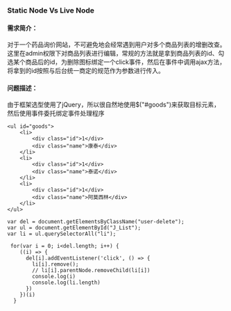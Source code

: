### Static Node  Vs Live Node

#### 需求简介：

对于一个药品询价网站，不可避免地会经常遇到用户对多个商品列表的增删改查。这里在admin权限下对商品列表进行编辑，常规的方法就是拿到商品列表的id、勾选某个商品后的id，为删除图标绑定一个click事件，然后在事件中调用ajax方法，将拿到的id按照与后台统一商定的规范作为参数进行传入。

#### 问题描述：

由于框架选型使用了jQuery，所以很自然地使用$("#goods")来获取目标元素，然后使用事件委托绑定事件处理程序
````
<ul id="goods">
    <li>
        <div class="id">1</div>
        <div class="name">康泰</div>
    </li>
    <li>
        <div class="id">1</div>
        <div class="name">泰诺</div>
    </li>
    <li>
        <div class="id">1</div>
        <div class="name">阿莫西林</div>
    </li>
</ul>

var del = document.getElementsByClassName("user-delete");
var ul = document.getElementById("J_List");
var li = ul.querySelectorAll("li");

 for(var i = 0; i<del.length; i++) {
    ((i) => {
      del[i].addEventListener('click', () => {
        li[i].remove();
        // li[i].parentNode.removeChild(li[i])
        console.log(i)
        console.log(li.length)
      })
    })(i)
  }
````